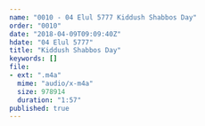```yaml
---
name: "0010 - 04 Elul 5777 Kiddush Shabbos Day"
order: "0010"
date: "2018-04-09T09:09:40Z"
hdate: "04 Elul 5777"
title: "Kiddush Shabbos Day"
keywords: []
file:
- ext: ".m4a"
  mime: "audio/x-m4a"
  size: 978914
  duration: "1:57"
published: true
---
```


